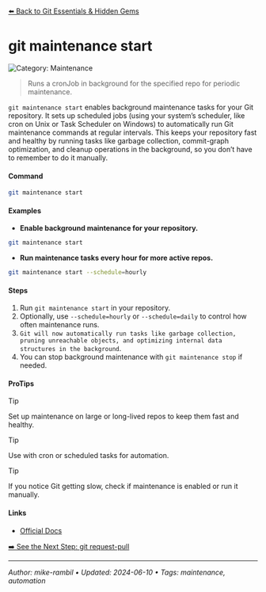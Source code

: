 [⬅️ Back to Git Essentials & Hidden Gems](./git-essentials-hidden-gems.md)

# git maintenance start


![Category: Maintenance](https://img.shields.io/badge/Category-Maintenance-blue)
> Runs a cronJob in background for the specified repo for periodic maintenance.

`git maintenance start` enables background maintenance tasks for your Git repository. It sets up scheduled jobs (using your system’s scheduler, like cron on Unix or Task Scheduler on Windows) to automatically run Git maintenance commands at regular intervals. This keeps your repository fast and healthy by running tasks like garbage collection, commit-graph optimization, and cleanup operations in the background, so you don’t have to remember to do it manually.


#### Command
```sh
git maintenance start
```

#### Examples
- **Enable background maintenance for your repository.** 

 ```sh
git maintenance start
```
- **Run maintenance tasks every hour for more active repos.** 

 ```sh
git maintenance start --schedule=hourly
```


#### Steps
1. Run `git maintenance start` in your repository.
2. Optionally, use `--schedule=hourly` or `--schedule=daily` to control how often maintenance runs.
3. `Git will now automatically run tasks like garbage collection, pruning unreachable objects, and optimizing internal data structures in the background`.
4. You can stop background maintenance with `git maintenance stop` if needed.


#### ProTips
> [!TIP]
> Set up maintenance on large or long-lived repos to keep them fast and healthy.

> [!TIP]
> Use with cron or scheduled tasks for automation.

> [!TIP]
> If you notice Git getting slow, check if maintenance is enabled or run it manually.



#### Links
- [Official Docs](https://git-scm.com/docs/git-maintenance)


[➡️ See the Next Step: git request-pull](./git-request-pull.md)

---

_Author: mike-rambil • Updated: 2024-06-10 • Tags: maintenance, automation_
